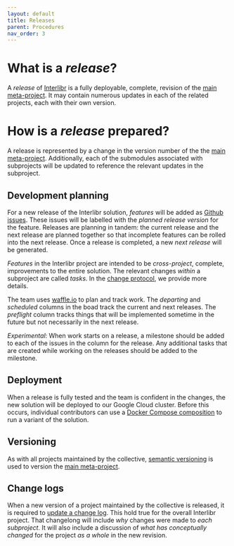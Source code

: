 ```yaml
---
layout: default
title: Releases
parent: Procedures
nav_order: 3
---
```


# What is a *release*?

A *release* of [Interlibr](https://github.com/Xalgorithms/interlibr) is a fully
deployable, complete, revision of the [main
meta-project](https://github.com/Xalgorithms/interlibr). It may contain numerous
updates in each of the related projects, each with their own version.

# How is a *release* prepared?

A release is represented by a change in the version number of the the [main
meta-project](https://github.com/Xalgorithms/interlibr). Additionally, each of
the submodules associated with subprojects will be updated to reference the
relevant updates in the subproject.

## Development planning

For a new release of the Interlibr solution, *features* will be added as [Github
issues](https://github.com/Xalgorithms/interlibr/issues). These issues will be
labelled with the *planned release version* for the feature. Releases are
planning in tandem: the current release and the next release are planned
together so that incomplete features can be rolled into the next release. Once a
release is completed, a new *next release* will be generated.

*Features* in the Interlibr project are intended to be *cross-project*,
complete, improvements to the entire solution. The relevant changes *within* a
subproject are called *tasks*. In the [change protocol](./changes.md), we
provide more details.

The team uses
[waffle.io](https://waffle.io/Xalgorithms/interlibr) to plan and
track work. The *departing* and *scheduled* columns in the boad track the
current and next releases. The *preflight* column tracks things that will be
implemented sometime in the future but not necessarily in the next release.

*Experimental*: When work starts on a release, a milestone should be added to
each of the issues in the column for the release. Any additional tasks that are
created while working on the releases should be added to the milestone.

## Deployment

When a release is fully tested and the team is confident in the changes, the new
solution will be deployed to our Google Cloud cluster. Before this occurs,
individual contributors can use a [Docker Compose
composition](https://github.com/Xalgorithms/interlibr/tree/master/ops/docker-compose)
to run a variant of the solution.

## Versioning

As with all projects maintained by the collective, [semantic
versioning](https://semver.org/) is used to version the [main
meta-project](https://github.com/Xalgorithms/interlibr).

## Change logs

When a new version of a project maintained by the collective is released, it is
required to [update a change log](https://keepachangelog.com/en/1.0.0/). This
hold true for the overall Interlibr project. That changelong will include *why*
changes were made to *each subproject*. It will also include a discussion of
*what has conceptually changed* for the project *as a whole* in the new
revision.

